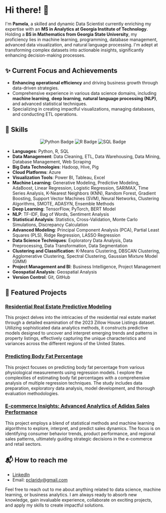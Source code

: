 # Hi there! 👋

I'm **Pamela**, a skilled and dynamic Data Scientist currently enriching my expertise with an **MS in Analytics at Georgia Institute of Technology**. Holding a **BS in Mathematics from Georgia State University**, my proficiency lies in machine learning, programming, database management, advanced data visualization, and natural language processing. I'm adept at transforming complex datasets into actionable insights, significantly enhancing decision-making processes.

## ✨ Current Focus and Achievements

- **Enhancing operational efficiency** and driving business growth through data-driven strategies.
- Comprehensive experience in various data science domains, including **machine learning**, **deep learning**, **natural language processing (NLP)**, and advanced statistical techniques.
- Specializing in creating impactful visualizations, managing databases, and conducting ETL operations.

## 🔧 Skills

<p align="center">
  <img src="https://img.shields.io/badge/Python-3776AB?style=for-the-badge&logo=python&logoColor=white" alt="Python Badge"/>
  <img src="https://img.shields.io/badge/R-276DC3?style=for-the-badge&logo=r&logoColor=white" alt="R Badge"/>
  <img src="https://img.shields.io/badge/SQL-4479A1?style=for-the-badge&logo=postgresql&logoColor=white" alt="SQL Badge"/>
</p>

- **Languages**: Python, R, SQL
- **Data Management**: Data Cleaning, ETL, Data Warehousing, Data Mining, Database Management, Web Scraping
- **Big Data Technologies**: Hadoop, Hive, Pig
- **Cloud Platforms**: Azure
- **Visualization Tools**: Power BI, Tableau, Excel
- **Machine Learning**: Generative Modeling, Predictive Modeling, AdaBoost, Linear Regression, Logistic Regression, SARIMAX, Time Series Analysis, K-Nearest Neighbors (KNN), Random Forest, Gradient Boosting, Support Vector Machines (SVM), Neural Networks, Clustering Algorithms, SMOTE, ADASYN, Ensemble Methods
- **Deep Learning**: TensorFlow, PyTorch, BERT Model
- **NLP**: TF-IDF, Bag of Words, Sentiment Analysis
- **Statistical Analysis**: Statistics, Cross-Validation, Monte Carlo Simulations, Discrepancy Calculation
- **Advanced Modeling**: Principal Component Analysis (PCA), Partial Least Squares (PLS), Ridge Regression, LASSO Regression
- **Data Science Techniques**: Exploratory Data Analysis, Data Preprocessing, Data Transformation, Data Segmentation
- **Clustering and Classification**: K-Means Clustering, DBSCAN Clustering, Agglomerative Clustering, Spectral Clustering, Gaussian Mixture Model (GMM)
- **Project Management and BI**: Business Intelligence, Project Management
- **Geospatial Analysis**: Geospatial Analysis
- **Version Control**: Git, GitHub

## 🌟 Featured Projects

### [Residential Real Estate Predictive Modeling](https://github.com/pclaridy/USRealEstateTrends)
This project delves into the intricacies of the residential real estate market through a detailed examination of the 2023 Zillow House Listings dataset. Utilizing sophisticated data analytics methods, it constructs predictive models designed to uncover and interpret emerging trends and patterns in property listings, effectively capturing the unique characteristics and variances across the different regions of the United States.

### [Predicting Body Fat Percentage](https://github.com/pclaridy/body-fat-predictive-analytics)
This project focuses on predicting body fat percentage from various physiological measurements using regression models. I explore the complexities of estimating body fat percentages with a comprehensive analysis of multiple regression techniques. The study includes data preparation, exploratory data analysis, model development, and thorough evaluation methodologies.

### [E-commerce Insights: Advanced Analytics of Adidas Sales Performance](https://github.com/pclaridy/adidas-us-sales-predictive-analytics)
This project employs a blend of statistical methods and machine learning algorithms to explore, interpret, and predict sales dynamics. The focus is on identifying consumer behavior trends, product performance, and regional sales patterns, ultimately guiding strategic decisions in the e-commerce and retail sectors.

## 📬 How to reach me

- [LinkedIn](https://www.linkedin.com/in/pamelaclaridy/)
- Email: [pclaridy@gmail.com](mailto:pclaridy@gmail.com)

Feel free to reach out to me about anything related to data science, machine learning, or business analytics. I am always ready to absorb new knowledge, gain invaluable experience, collaborate on exciting projects, and apply my skills to create impactful solutions.
